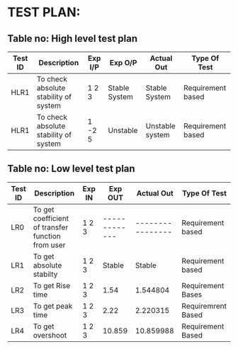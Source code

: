# TEST PLAN:

## Table no: High level test plan

| **Test ID** | **Description**                                              | **Exp I/P** | **Exp O/P** | **Actual Out** |**Type Of Test**  |    
|-------------|--------------------------------------------------------------|------------|-------------|----------------|------------------|
|  HLR1       |To check absolute stability of system                         | 1 2 3|Stable System|Stable System |Requirement based |
|  HLR1       |To check absolute stability of system                         | 1 -2 5|Unstable |Unstable system  |Requirement based|


## Table no: Low level test plan

| **Test ID** | **Description**                                              | **Exp IN** | **Exp OUT** | **Actual Out** |**Type Of Test**  |    
|-------------|--------------------------------------------------------------|------------|-------------|----------------|------------------|
|  LR0     |To get coefficient of transfer function from user | 1 2 3  |-------------|----------------|Requirement based |
|  LR1   |To get absolute stabilty                          |  1 2 3 | Stable      |Stable          |Requirement based |
|  LR2    |To get Rise time                                  |1 2 3   |1.54         | 1.544804       |Requirement Bases |
| LR3     |To get peak time                                  |1 2 3 | 2.22|  2.220315| Requiremrent Based|
|LR4      | To get overshoot                                 |1 2 3| 10.859 | 10.859988|Requirement Based|
